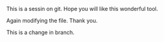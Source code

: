 This is a sessin on git.
Hope you will like this wonderful tool.

Again modifying the file.
Thank you.

This is a change in branch.

